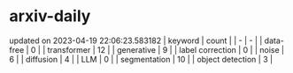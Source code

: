 # arxiv-daily
updated on 2023-04-19 22:06:23.583182
| keyword | count |
| - | - |
| data-free | 0 |
| transformer | 12 |
| generative | 9 |
| label correction | 0 |
| noise | 6 |
| diffusion | 4 |
| LLM | 0 |
| segmentation | 10 |
| object detection | 3 |
